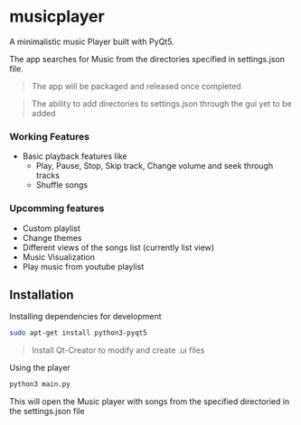 # musicplayer
A minimalistic music Player built with PyQt5.

The app searches for Music from the directories specified in settings.json file. 

>The app will be packaged and released once completed

>The ability to add directories to settings.json through the gui yet to be added  

### Working Features
* Basic playback features like
  * Play, Pause, Stop, Skip track, Change volume and seek through tracks
  * Shuffle songs
### Upcomming features
* Custom playlist
* Change themes
* Different views of the songs list (currently list view)
* Music Visualization
* Play music from youtube playlist

## Installation
Installing dependencies for development
```bash
sudo apt-get install python3-pyqt5
```
>Install Qt-Creator to modify and create .ui files

Using the player
```bash
python3 main.py
```
This will open the Music player with songs from the specified directoried in the settings.json file
